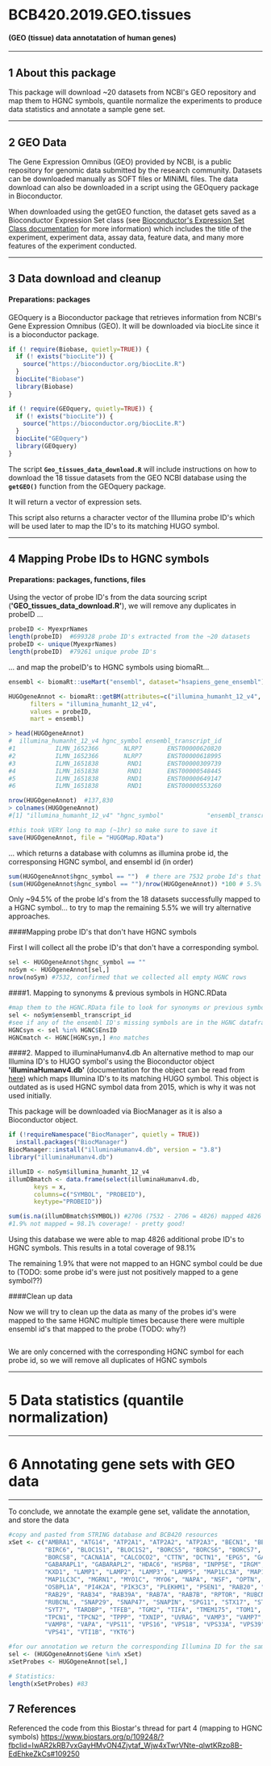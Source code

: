 # BCB420.2019.GEO.tissues
#### (GEO (tissue) data annotatation of human genes)

----

## 1 About this package

This package will download ~20 datasets from NCBI's GEO repository and map them to HGNC symbols, quantile normalize the experiments to produce data statistics and annotate a sample gene set. 

----

## 2 GEO Data

The Gene Expression Omnibus (GEO) provided by NCBI, is a public repository for genomic data submitted by the research community. Datasets can be downloaded manually as SOFT files or MINiML files. The data download can also be downloaded in a script using the GEOquery package in Bioconductor. 

When downloaded using the getGEO function, the dataset gets saved as a Bioconductor Expression Set class (see [Bioconductor's Expression Set Class documentation](https://www.bioconductor.org/packages/3.7/bioc/vignettes/Biobase/inst/doc/ExpressionSetIntroduction.pdf) for more information) which includes the title of the experiment, experiment data, assay data, feature data, and many more features of the experiment conducted.

----

## 3 Data download and cleanup

#### Preparations: packages

GEOquery is a Bioconductor package that retrieves information from NCBI's Gene Expression Omnibus (GEO). It will be downloaded via biocLite since it is a bioconductor package. 

```R
if (! require(Biobase, quietly=TRUE)) {
  if (! exists("biocLite")) {
    source("https://bioconductor.org/biocLite.R")
  }
  biocLite("Biobase")
  library(Biobase)
}

if (! require(GEOquery, quietly=TRUE)) {
  if (! exists("biocLite")) {
    source("https://bioconductor.org/biocLite.R")
  }
  biocLite("GEOquery")
  library(GEOquery)
}
```

The script **`Geo_tissues_data_download.R`** will include instructions on how to download the 18 tissue datasets from the GEO NCBI database using the **`getGEO()`** function from the GEOquery package.

It will return a vector of expression sets. 

This script also returns a character vector of the Illumina probe ID's which will be used later to map the ID's to its matching HUGO symbol.

---- 

## 4 Mapping Probe IDs to HGNC symbols

#### Preparations: packages, functions, files

Using the vector of probe ID's from the data sourcing script (**'GEO_tissues_data_download.R'**), we will remove any duplicates in probeID ...

```R
probeID <- MyexprNames 
length(probeID)  #699328 probe ID's extracted from the ~20 datasets
probeID <- unique(MyexprNames)
length(probeID)  #79261 unique probe ID's
```

... and map the probeID's to HGNC symbols using biomaRt...

```R
ensembl <- biomaRt::useMart("ensembl", dataset="hsapiens_gene_ensembl")

HUGOgeneAnnot <- biomaRt::getBM(attributes=c("illumina_humanht_12_v4", "hgnc_symbol", "ensembl_transcript_id"), 
      filters = "illumina_humanht_12_v4", 
      values = probeID,
      mart = ensembl)

> head(HUGOgeneAnnot)
#  illumina_humanht_12_v4 hgnc_symbol ensembl_transcript_id
#1           ILMN_1652366       NLRP7       ENST00000620820
#2           ILMN_1652366       NLRP7       ENST00000618995
#3           ILMN_1651838        RND1       ENST00000309739
#4           ILMN_1651838        RND1       ENST00000548445
#5           ILMN_1651838        RND1       ENST00000649147
#6           ILMN_1651838        RND1       ENST00000553260

nrow(HUGOgeneAnnot)  #137,830
> colnames(HUGOgeneAnnot) 
#[1] "illumina_humanht_12_v4" "hgnc_symbol"            "ensembl_transcript_id" 

#this took VERY long to map (~1hr) so make sure to save it
save(HUGOgeneAnnot, file = "HUGOMap.RData")

```

... which returns a database with columns as illumina probe id, the corresponsing HGNC symbol, and ensembl id (in order) 


```R
sum(HUGOgeneAnnot$hgnc_symbol == "")  # there are 7532 probe Id's that did not get mapped to a HGNC symbol
(sum(HUGOgeneAnnot$hgnc_symbol == "")/nrow(HUGOgeneAnnot)) *100 # 5.5% 

```

Only ~94.5% of the probe Id's from the 18 datasets successfully mapped to a HGNC symbol... to try to map the remaining 5.5% we will try alternative approaches. 


####Mapping probe ID's that don't have HGNC symbols

First I will collect all the probe ID's that don't have a corresponding symbol. 

```R
sel <- HUGOgeneAnnot$hgnc_symbol == ""
noSym <- HUGOgeneAnnot[sel,]
nrow(noSym) #7532, confirmed that we collected all empty HGNC rows
```

####1. Mapping to synonyms & previous symbols in HGNC.RData
```R
#map them to the HGNC.RData file to look for synonyms or previous symbols
sel <- noSym$ensembl_transcript_id
#see if any of the ensembl ID's missing symbols are in the HGNC dataframe
HGNCsyn <- sel %in% HGNC$EnsID
HGNCmatch <- HGNC[HGNCsyn,] #no matches
```

####2. Mapped to illuminaHumanv4.db 
An alternative method to map our Illumina ID's to HUGO symbol's using the Bioconductor object **'illuminaHumanv4.db'** (documentation for the object can be read from [here](http://bioconductor.org/packages/release/data/annotation/manuals/illuminaHumanv4.db/man/illuminaHumanv4.db.pdf)) which maps Illumina ID's to its matching HUGO symbol. This object is outdated as is used HGNC symbol data from 2015, which is why it was not used initially. 

This package will be downloaded via BiocManager as it is also a Bioconductor object. 
```R
if (!requireNamespace("BiocManager", quietly = TRUE))
  install.packages("BiocManager")
BiocManager::install("illuminaHumanv4.db", version = "3.8")
library("illuminaHumanv4.db")
```

```R
illumID <- noSym$illumina_humanht_12_v4
illumDBmatch <- data.frame(select(illuminaHumanv4.db, 
       keys = x, 
       columns=c("SYMBOL", "PROBEID"), 
       keytype="PROBEID"))

sum(is.na(illumDBmatch$SYMBOL)) #2706 (7532 - 2706 = 4826) mapped 4826 additional HGNC symbols
#1.9% not mapped = 98.1% coverage! - pretty good! 
```
Using this database we were able to map 4826 additional probe ID's to HGNC symbols. This results in a total coverage of 98.1%

The remaining 1.9% that were not mapped to an HGNC symbol could be due to (TODO: some probe id's were just not positively mapped to a gene symbol??)

####Clean up data

Now we will try to clean up the data as many of the probes id's were mapped to the same HGNC multiple times because there were multiple ensembl id's that mapped to the probe (TODO: why?)

```R


```
We are only concerned with the corresponding HGNC symbol for each probe id, so we will remove all duplicates of HGNC symbols

---- 

# 5 Data statistics (quantile normalization)

----

# 6 Annotating gene sets with GEO data 

---- 

To conclude, we annotate the example gene set, validate the annotation, and store the data

```R
#copy and pasted from STRING database and BCB420 resources 
xSet <- c("AMBRA1", "ATG14", "ATP2A1", "ATP2A2", "ATP2A3", "BECN1", "BECN2",
          "BIRC6", "BLOC1S1", "BLOC1S2", "BORCS5", "BORCS6", "BORCS7",
          "BORCS8", "CACNA1A", "CALCOCO2", "CTTN", "DCTN1", "EPG5", "GABARAP",
          "GABARAPL1", "GABARAPL2", "HDAC6", "HSPB8", "INPP5E", "IRGM",
          "KXD1", "LAMP1", "LAMP2", "LAMP3", "LAMP5", "MAP1LC3A", "MAP1LC3B",
          "MAP1LC3C", "MGRN1", "MYO1C", "MYO6", "NAPA", "NSF", "OPTN",
          "OSBPL1A", "PI4K2A", "PIK3C3", "PLEKHM1", "PSEN1", "RAB20", "RAB21",
          "RAB29", "RAB34", "RAB39A", "RAB7A", "RAB7B", "RPTOR", "RUBCN",
          "RUBCNL", "SNAP29", "SNAP47", "SNAPIN", "SPG11", "STX17", "STX6",
          "SYT7", "TARDBP", "TFEB", "TGM2", "TIFA", "TMEM175", "TOM1",
          "TPCN1", "TPCN2", "TPPP", "TXNIP", "UVRAG", "VAMP3", "VAMP7",
          "VAMP8", "VAPA", "VPS11", "VPS16", "VPS18", "VPS33A", "VPS39",
          "VPS41", "VTI1B", "YKT6")

#for our annotation we return the corresponding Illumina ID for the sample gene set
sel <- (HUGOgeneAnnot$Gene %in% xSet)
xSetProbes <- HUGOgeneAnnot[sel,]

# Statistics:
length(xSetProbes) #83 
``` 


## 7 References

Referenced the code from this Biostar's thread for part 4 (mapping to HGNC symbols)
https://www.biostars.org/p/109248/?fbclid=IwAR2kRB7vxGayHMvON4Zjvtaf_Wjw4xTwrVNte-qlwtKRzo8B-EdEhkeZkCs#109250


